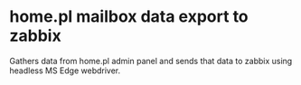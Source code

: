 # home.pl mailbox data export to zabbix
Gathers data from home.pl admin panel and sends that data to zabbix using headless MS Edge webdriver.
